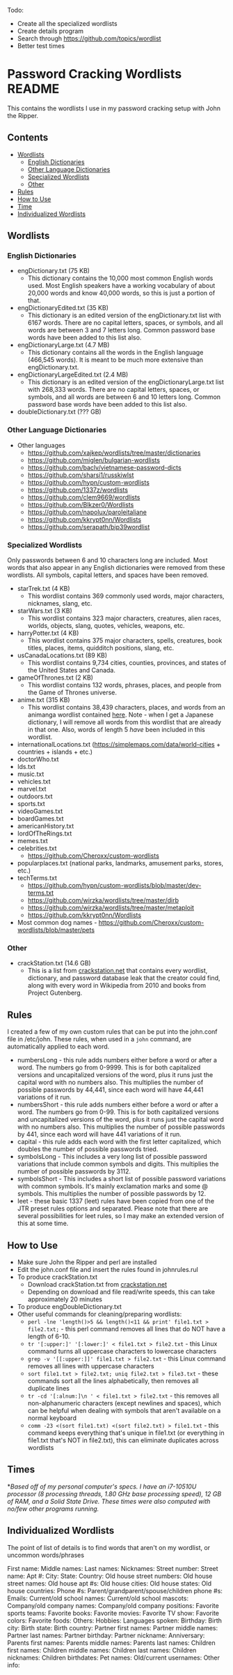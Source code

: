 Todo:
- Create all the specialized wordlists
- Create details program
- Search through https://github.com/topics/wordlist
- Better test times

# Password Cracking Wordlists README
This contains the wordlists I use in my password cracking setup with John the Ripper.

## Contents
* [Wordlists](#wordlists)
    * [English Dictionaries](#english-dictionaries)
    * [Other Language Dictionaries](#other-language-dictionaries)
    * [Specialized Wordlists](#specialized-wordlists)
    * [Other](#other)
* [Rules](#rules)
* [How to Use](#how-to-use)
* [Time](#time)
* [Individualized Wordlists](#individualized-wordlists)

## Wordlists
### English Dictionaries
* engDictionary.txt (75 KB)
    * This dictionary contains the 10,000 most common English words used. Most English speakers have a working vocabulary of about 20,000 words and know 40,000 words, so this is just a portion of that. 
* engDictionaryEdited.txt (35 KB)
    * This dictionary is an edited version of the engDictionary.txt list with 6167 words. There are no capital letters, spaces, or symbols, and all words are between 3 and 7 letters long. Common password base words have been added to this list also.
* engDictionaryLarge.txt (4.7 MB)
    * This dictionary contains all the words in the English language (466,545 words). It is meant to be much more extensive than engDictionary.txt. 
* engDictionaryLargeEdited.txt (2.4 MB)
    * This dictionary is an edited version of the engDictionaryLarge.txt list with 268,333 words. There are no capital letters, spaces, or symbols, and all words are between 6 and 10 letters long. Common password base words have been added to this list also.
* doubleDictionary.txt (??? GB)

### Other Language Dictionaries
* Other languages
    * https://github.com/xajkep/wordlists/tree/master/dictionaries
    * https://github.com/miglen/bulgarian-wordlists
    * https://github.com/baclv/vietnamese-password-dicts
    * https://github.com/sharsi1/russkiwlst
    * https://github.com/hypn/custom-wordlists
    * https://github.com/1337z/wordlists
    * https://github.com/clem9669/wordlists
    * https://github.com/Blkzer0/Wordlists
    * https://github.com/napolux/paroleitaliane
    * https://github.com/kkrypt0nn/Wordlists
    * https://github.com/serapath/bip39wordlist

### Specialized Wordlists
Only passwords between 6 and 10 characters long are included. Most words that also appear in any English dictionaries were removed from these wordlists. All symbols, capital letters, and spaces have been removed.

* starTrek.txt (4 KB)
    * This wordlist contains 369 commonly used words, major characters, nicknames, slang, etc.
* starWars.txt (3 KB)
    * This wordlist contains 323 major characters, creatures, alien races, worlds, objects, slang, quotes, vehicles, weapons, etc.
* harryPotter.txt (4 KB)
    * This wordlist contains 375 major characters, spells, creatures, book titles, places, items, quidditch positions, slang, etc.
* usCanadaLocations.txt (89 KB)
    * This wordlist contains 9,734 cities, counties, provinces, and states of the United States and Canada.
* gameOfThrones.txt (2 KB)
    * This wordlist contains 132 words, phrases, places, and people from the Game of Thrones universe. 
* anime.txt (315 KB)
    * This wordlist contains 38,439 characters, places, and words from an animanga wordlist contained [here](https://github.com/ryuuganime/animanga-wordlist). Note - when I get a Japanese dictionary, I will remove all words from this wordlist that are already in that one. Also, words of length 5 *have* been included in this wordlist.
* internationalLocations.txt (https://simplemaps.com/data/world-cities + countries + islands + etc.)
* doctorWho.txt
* lds.txt
* music.txt
* vehicles.txt
* marvel.txt
* outdoors.txt
* sports.txt
* videoGames.txt
* boardGames.txt
* americanHistory.txt
* lordOfTheRings.txt
* memes.txt
* celebrities.txt
    * https://github.com/Cheroxx/custom-wordlists
* popularplaces.txt (national parks, landmarks, amusement parks, stores, etc.)
* techTerms.txt
    * https://github.com/hypn/custom-wordlists/blob/master/dev-terms.txt
    * https://github.com/wirzka/wordlists/tree/master/dirb
    * https://github.com/wirzka/wordlists/tree/master/metaploit
    * https://github.com/kkrypt0nn/Wordlists
* Most common dog names - https://github.com/Cheroxx/custom-wordlists/blob/master/pets

### Other
* crackStation.txt (14.6 GB)
    * This is a list from [crackstation.net](https://crackstation.net/crackstation-wordlist-password-cracking-dictionary.htm) that contains every wordlist, dictionary, and password database leak that the creator could find, along with every word in Wikipedia from 2010 and books from Project Gutenberg.

## Rules
I created a few of my own custom rules that can be put into the john.conf file in /etc/john. These rules, when used in a `john` command, are automatically applied to each word. 

* numbersLong - this rule adds numbers either before a word or after a word. The numbers go from 0-9999. This is for both capitalized versions and uncapitalized versions of the word, plus it runs just the capital word with no numbers also. This multiplies the number of possible passwords by 44,441, since each word will have 44,441 variations of it run. 
* numbersShort - this rule adds numbers either before a word or after a word. The numbers go from 0-99. This is for both capitalized versions and uncapitalized versions of the word, plus it runs just the capital word with no numbers also. This multiplies the number of possible passwords by 441, since each word will have 441 variations of it run.
* capital - this rule adds each word with the first letter capitalized, which doubles the number of possible passwords tried. 
* symbolsLong - This includes a very long list of possible password variations that include common symbols and digits. This multiplies the number of possible passwords by 3112. 
* symbolsShort - This includes a short list of possible password variations with common symbols. It's mainly exclamation marks and some @ symbols. This multiplies the number of possible passwords by 12. 
* leet - these basic 1337 (leet) rules have been copied from one of the JTR preset rules options and separated. Please note that there are several possibilities for leet rules, so I may make an extended version of this at some time.

## How to Use
* Make sure John the Ripper and perl are installed
* Edit the john.conf file and insert the rules found in johnrules.rul
* To produce crackStation.txt
    * Download crackStation.txt from [crackstation.net](https://crackstation.net/crackstation-wordlist-password-cracking-dictionary.htm)
    * Depending on download and file read/write speeds, this can take approximately 20 minutes
* To produce engDoubleDictionary.txt
* Other useful commands for cleaning/preparing wordlists:
    * `perl -lne 'length()>5 && length()<11 && print' file1.txt > file2.txt;` - this perl command removes all lines that do NOT have a length of 6-10.
    * `tr '[:upper:]' '[:lower:]' < file1.txt > file2.txt` - this Linux command turns all uppercase characters to lowercase characters
    * `grep -v '[[:upper:]]' file1.txt > file2.txt` - this Linux command removes all lines with uppercase characters
    * `sort file1.txt > file2.txt; uniq file2.txt > file3.txt` - these commands sort all the lines alphabetically, then removes all duplicate lines
    * `tr -cd '[:alnum:]\n ' < file1.txt > file2.txt` - this removes all non-alphanumeric characters (except newlines and spaces), which can be helpful when dealing with symbols that aren't available on a normal keyboard
    * `comm -23 <(sort file1.txt) <(sort file2.txt) > file1.txt` - this command keeps everything that's unique in file1.txt (or everything in file1.txt that's NOT in file2.txt), this can eliminate duplicates across wordlists

## Times
**Based off of my personal computer's specs. I have an i7-10510U processor (8 processing threads, 1.80 GHz base processing speed), 12 GB of RAM, and a Solid State Drive. These times were also computed with no/few other programs running.*

## Individualized Wordlists
The point of list of details is to find words that aren't on my wordlist, or uncommon words/phrases

First name:
Middle names:
Last names:
Nicknames: 
Street number:
Street name:
Apt #:
City:
State:
Country:
Old house street numbers:
Old house street names:
Old house apt #s:
Old house cities:
Old house states:
Old house countries:
Phone #s:
Parent/grandparent/spouse/children phone #s:
Emails:
Current/old school names:
Current/old school mascots:
Company/old company names:
Company/old company positions:
Favorite sports teams:
Favorite books:
Favorite movies:
Favorite TV show:
Favorite colors:
Favorite foods:
Others:
Hobbies:
Languages spoken:
Birthday:
Birth city:
Birth state:
Birth country:
Partner first names:
Partner middle names:
Partner last names:
Partner birthday:
Partner nickname:
Anniversary:
Parents first names:
Parents middle names:
Parents last names:
Children first names:
Children middle names:
Children last names:
Children nicknames:
Children birthdates:
Pet names:
Old/current usernames:
Other info:
